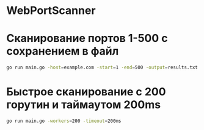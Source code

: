 # WebPortScanner

# Сканирование портов 1-500 с сохранением в файл
```bash
go run main.go -host=example.com -start=1 -end=500 -output=results.txt
```

# Быстрое сканирование с 200 горутин и таймаутом 200ms
```bash
go run main.go -workers=200 -timeout=200ms
```